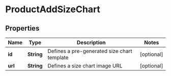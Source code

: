 

# ProductAddSizeChart

## Properties

Name | Type | Description | Notes
------------ | ------------- | ------------- | -------------
**id** | **String** | Defines a pre-generated size chart template |  [optional]
**url** | **String** | Defines a size chart image URL |  [optional]





